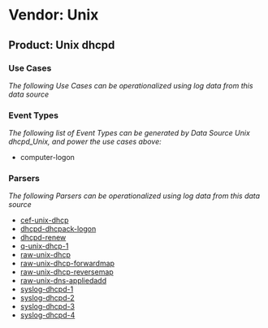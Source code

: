 Vendor: Unix
============
Product: Unix dhcpd
-------------------

### Use Cases

_The following Use Cases can be operationalized using log data from this data source_



### Event Types

_The following list of Event Types can be generated by Data Source Unix dhcpd_Unix, and power the use cases above:_

- computer-logon


### Parsers

_The following Parsers can be operationalized using log data from this data source_

* [cef-unix-dhcp](../Parsers/parserContent_cef-unix-dhcp.md)
* [dhcpd-dhcpack-logon](../Parsers/parserContent_dhcpd-dhcpack-logon.md)
* [dhcpd-renew](../Parsers/parserContent_dhcpd-renew.md)
* [q-unix-dhcp-1](../Parsers/parserContent_q-unix-dhcp-1.md)
* [raw-unix-dhcp](../Parsers/parserContent_raw-unix-dhcp.md)
* [raw-unix-dhcp-forwardmap](../Parsers/parserContent_raw-unix-dhcp-forwardmap.md)
* [raw-unix-dhcp-reversemap](../Parsers/parserContent_raw-unix-dhcp-reversemap.md)
* [raw-unix-dns-appliedadd](../Parsers/parserContent_raw-unix-dns-appliedadd.md)
* [syslog-dhcpd-1](../Parsers/parserContent_syslog-dhcpd-1.md)
* [syslog-dhcpd-2](../Parsers/parserContent_syslog-dhcpd-2.md)
* [syslog-dhcpd-3](../Parsers/parserContent_syslog-dhcpd-3.md)
* [syslog-dhcpd-4](../Parsers/parserContent_syslog-dhcpd-4.md)
